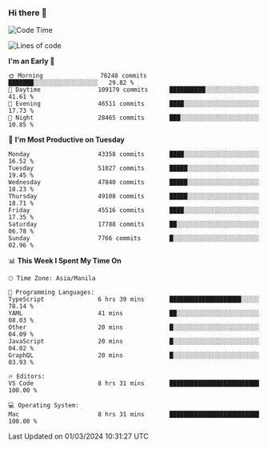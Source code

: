 ### Hi there 👋

<!--START_SECTION:waka-->
![Code Time](http://img.shields.io/badge/Code%20Time-4%2C916%20hrs%2053%20mins-blue)

![Lines of code](https://img.shields.io/badge/From%20Hello%20World%20I%27ve%20Written-116.3%20million%20lines%20of%20code-blue)

**I'm an Early 🐤** 

```text
🌞 Morning                78248 commits       ███████░░░░░░░░░░░░░░░░░░   29.82 % 
🌆 Daytime                109179 commits      ██████████░░░░░░░░░░░░░░░   41.61 % 
🌃 Evening                46511 commits       ████░░░░░░░░░░░░░░░░░░░░░   17.73 % 
🌙 Night                  28465 commits       ███░░░░░░░░░░░░░░░░░░░░░░   10.85 % 
```
📅 **I'm Most Productive on Tuesday** 

```text
Monday                   43358 commits       ████░░░░░░░░░░░░░░░░░░░░░   16.52 % 
Tuesday                  51027 commits       █████░░░░░░░░░░░░░░░░░░░░   19.45 % 
Wednesday                47840 commits       █████░░░░░░░░░░░░░░░░░░░░   18.23 % 
Thursday                 49108 commits       █████░░░░░░░░░░░░░░░░░░░░   18.71 % 
Friday                   45516 commits       ████░░░░░░░░░░░░░░░░░░░░░   17.35 % 
Saturday                 17788 commits       ██░░░░░░░░░░░░░░░░░░░░░░░   06.78 % 
Sunday                   7766 commits        █░░░░░░░░░░░░░░░░░░░░░░░░   02.96 % 
```


📊 **This Week I Spent My Time On** 

```text
🕑︎ Time Zone: Asia/Manila

💬 Programming Languages: 
TypeScript               6 hrs 39 mins       ████████████████████░░░░░   78.14 % 
YAML                     41 mins             ██░░░░░░░░░░░░░░░░░░░░░░░   08.03 % 
Other                    20 mins             █░░░░░░░░░░░░░░░░░░░░░░░░   04.09 % 
JavaScript               20 mins             █░░░░░░░░░░░░░░░░░░░░░░░░   04.02 % 
GraphQL                  20 mins             █░░░░░░░░░░░░░░░░░░░░░░░░   03.93 % 

🔥 Editors: 
VS Code                  8 hrs 31 mins       █████████████████████████   100.00 % 

💻 Operating System: 
Mac                      8 hrs 31 mins       █████████████████████████   100.00 % 
```


 Last Updated on 01/03/2024 10:31:27 UTC
<!--END_SECTION:waka-->


<!--
**rad182/rad182** is a ✨ _special_ ✨ repository because its `README.md` (this file) appears on your GitHub profile.

Here are some ideas to get you started:

- 🔭 I’m currently working on ...
- 🌱 I’m currently learning ...
- 👯 I’m looking to collaborate on ...
- 🤔 I’m looking for help with ...
- 💬 Ask me about ...
- 📫 How to reach me: ...
- 😄 Pronouns: ...
- ⚡ Fun fact: ...
-->
